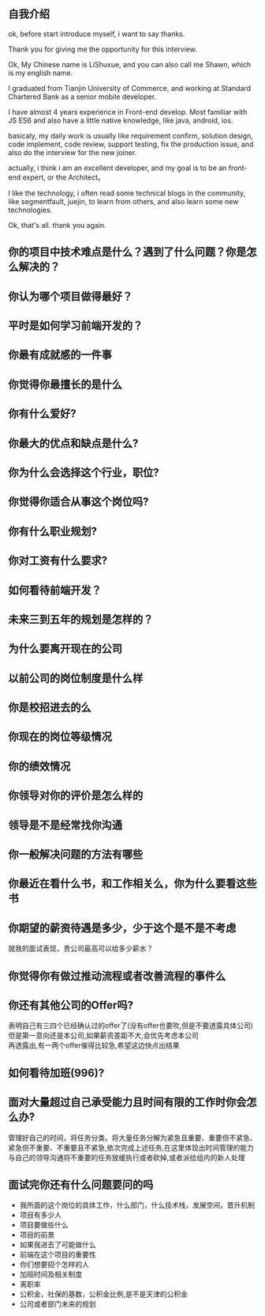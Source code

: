 ## 自我介绍
ok, before start introduce myself, i want to say thanks.

Thank you for giving me the opportunity for this interview.

Ok, My Chinese name is LiShuxue, and you can also call me Shawn, which is my english name.

I graduated from Tianjin University of Commerce, and working at Standard Chartered Bank as a senior mobile developer.

I have almost 4 years experience in Front-end develop. Most familiar with JS ES6 and also have a little native knowledge, like java, android, ios.

basicaly, my daily work is usually like requirement confirm, solution design, code implement, code review, support testing, fix the production issue, and also do the interview for the new joiner.

actually, i think i am an excellent developer, and my goal is to be an front-end expert, or the Architect。

I like the technology, i often read some technical blogs in the community, like segmentfault, juejin, to learn from others, and also learn some new technologies.

Ok, that's all. thank you again.

## 你的项目中技术难点是什么？遇到了什么问题？你是怎么解决的？

## 你认为哪个项目做得最好？

## 平时是如何学习前端开发的？

## 你最有成就感的一件事

## 你觉得你最擅长的是什么

## 你有什么爱好?

## 你最大的优点和缺点是什么?

## 你为什么会选择这个行业，职位?

## 你觉得你适合从事这个岗位吗?

## 你有什么职业规划?

## 你对工资有什么要求?

## 如何看待前端开发？

## 未来三到五年的规划是怎样的？

## 为什么要离开现在的公司  

## 以前公司的岗位制度是什么样  

## 你是校招进去的么 

## 你现在的岗位等级情况  

## 你的绩效情况  

## 你领导对你的评价是怎么样的  

## 领导是不是经常找你沟通  

## 你一般解决问题的方法有哪些

## 你最近在看什么书，和工作相关么，你为什么要看这些书

## 你期望的薪资待遇是多少，少于这个是不是不考虑
就我的面试表现，贵公司最高可以给多少薪水？

## 你觉得你有做过推动流程或者改善流程的事件么

## 你还有其他公司的Offer吗?
表明自己有三四个已经确认过的offer了(没有offer也要吹,但是不要透露具体公司)  
但是第一意向还是本公司,如果薪资差距不大,会优先考虑本公司  
再透露出,有一两个offer催得比较急,希望这边快点出结果  

## 如何看待加班(996)?

## 面对大量超过自己承受能力且时间有限的工作时你会怎么办?
管理好自己的时间，将任务分类。将大量任务分解为紧急且重要、重要但不紧急、紧急但不重要、不重要且不紧急,依次完成上述任务,在这里体现出时间管理的能力  
与自己的领导沟通将不重要的任务放缓执行或者砍掉,或者派给组内的新人处理

## 面试完你还有什么问题要问的吗
* 我所面的这个岗位的具体工作，什么部门，什么技术栈，发展空间，晋升机制
* 项目有多少人
* 项目要做些什么
* 项目的前景
* 如果我进去了可能做什么
* 前端在这个项目的重要性
* 你们想要招个怎样的人
* 加班时间及相关制度
* 离职率
* 公积金，社保的基数，公积金比例,是不是天津的公积金
* 公司或者部门未来的规划
